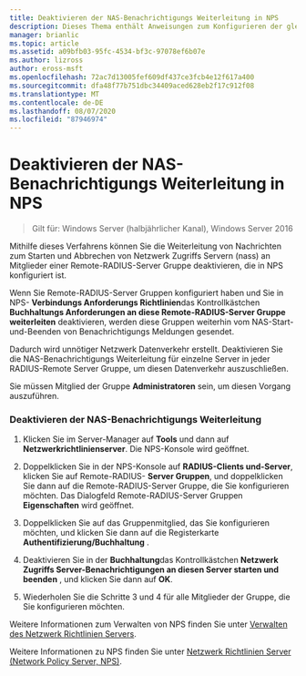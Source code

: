 ```yaml
---
title: Deaktivieren der NAS-Benachrichtigungs Weiterleitung in NPS
description: Dieses Thema enthält Anweisungen zum Konfigurieren der gleichzeitigen Authentifizierungen von Netzwerk Richtlinien Servern in Windows Server 2016.
manager: brianlic
ms.topic: article
ms.assetid: a09bfb03-95fc-4534-bf3c-97078ef6b07e
ms.author: lizross
author: eross-msft
ms.openlocfilehash: 72ac7d13005fef609df437ce3fcb4e12f617a400
ms.sourcegitcommit: dfa48f77b751dbc34409aced628eb2f17c912f08
ms.translationtype: MT
ms.contentlocale: de-DE
ms.lasthandoff: 08/07/2020
ms.locfileid: "87946974"
---
```

# <a name="disable-nas-notification-forwarding-in-nps"></a>Deaktivieren der NAS-Benachrichtigungs Weiterleitung in NPS

>Gilt für: Windows Server (halbjährlicher Kanal), Windows Server 2016

Mithilfe dieses Verfahrens können Sie die Weiterleitung von Nachrichten zum Starten und Abbrechen von Netzwerk Zugriffs Servern (nass) an Mitglieder einer Remote-RADIUS-Server Gruppe deaktivieren, die in NPS konfiguriert ist.

Wenn Sie Remote-RADIUS-Server Gruppen konfiguriert haben und Sie in NPS- **Verbindungs Anforderungs Richtlinien**das Kontrollkästchen **Buchhaltungs Anforderungen an diese Remote-RADIUS-Server Gruppe weiterleiten** deaktivieren, werden diese Gruppen weiterhin vom NAS-Start-und-Beenden von Benachrichtigungs Meldungen gesendet.

Dadurch wird unnötiger Netzwerk Datenverkehr erstellt. Deaktivieren Sie die NAS-Benachrichtigungs Weiterleitung für einzelne Server in jeder RADIUS-Remote Server Gruppe, um diesen Datenverkehr auszuschließen.

Sie müssen Mitglied der Gruppe **Administratoren** sein, um diesen Vorgang auszuführen.

### <a name="to-disable-nas-notification-forwarding"></a>Deaktivieren der NAS-Benachrichtigungs Weiterleitung

1. Klicken Sie im Server-Manager auf **Tools** und dann auf **Netzwerkrichtlinienserver**. Die NPS-Konsole wird geöffnet.

2. Doppelklicken Sie in der NPS-Konsole auf **RADIUS-Clients und-Server**, klicken Sie auf Remote-RADIUS- **Server Gruppen**, und doppelklicken Sie dann auf die Remote-RADIUS-Server Gruppe, die Sie konfigurieren möchten. Das Dialogfeld Remote-RADIUS-Server Gruppen **Eigenschaften** wird geöffnet.

3. Doppelklicken Sie auf das Gruppenmitglied, das Sie konfigurieren möchten, und klicken Sie dann auf die Registerkarte **Authentifizierung/Buchhaltung** .

4. Deaktivieren Sie in der **Buchhaltung**das Kontrollkästchen **Netzwerk Zugriffs Server-Benachrichtigungen an diesen Server starten und beenden** , und klicken Sie dann auf **OK**.

5. Wiederholen Sie die Schritte 3 und 4 für alle Mitglieder der Gruppe, die Sie konfigurieren möchten.

Weitere Informationen zum Verwalten von NPS finden Sie unter [Verwalten des Netzwerk Richtlinien Servers](nps-manage-top.md).

Weitere Informationen zu NPS finden Sie unter [Netzwerk Richtlinien Server (Network Policy Server, NPS)](nps-top.md).
